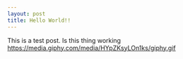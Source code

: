 ```yaml
---
layout: post
title: Hello World!!
---
```


This is a test post. Is this thing working
https://media.giphy.com/media/HYpZKsyLOn1ks/giphy.gif


